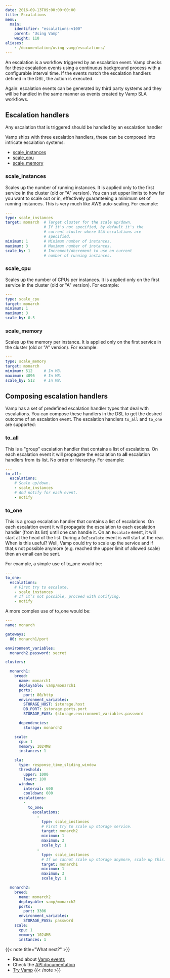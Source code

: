 ```yaml
---
date: 2016-09-13T09:00:00+00:00
title: Escalations
menu:
  main:
    identifier: "escalations-v100"
    parent: "Using Vamp"
    weight: 110
aliases:
    - /documentation/using-vamp/escalations/
---
```


An escalation is a workflow triggered by an escalation event. Vamp checks for these escalation events using a continuous background process with a configurable interval time. If the events match the escalation handlers defined in the DSL, the action is executed.

Again: escalation events can be generated by third party systems and they will be handled in the same manner as events created by Vamp SLA workflows.

## Escalation handlers

Any escalation that is triggered should be handled by an escalation handler

Vamp ships with three escalation handlers, these can be composed into intricate escalation systems:

* [scale_instances](/documentation/using-vamp/v1.0.0/escalations/#scale-instances)
* [scale_cpu](/documentation/using-vamp/v1.0.0/escalations/#scale-cpu)
* [scale_memory](/documentation/using-vamp/v1.0.0/escalations/#scale-memory)

### scale_instances
Scales up the number of running instances. It is applied only to the first service in the cluster (old or "A" version). You can set upper limits to how far you want to scale out or in, effectively guaranteeing a minimum set of running instances. This is very much like AWS auto-scaling. For example:

```yaml
---
type: scale_instances
target: monarch  # Target cluster for the scale up/down.
                 # If it's not specified, by default it's the
                 # current cluster where SLA escalations are
                 # specified.
minimum: 1       # Minimum number of instances.
maximum: 3       # Maximum number of instances.
scale_by: 1      # Increment/decrement to use on current
                 # number of running instances.
```
### scale_cpu
Scales up the number of CPUs per instances. It is applied only on the first service in the cluster (old or "A" version).  For example:

```yaml
---
type: scale_cpu
target: monarch
minimum: 1
maximum: 3
scale_by: 0.5
```
### scale_memory
Scales up the memory per instance. It is applied only on the first service in the cluster (old or "A" version). For example:

```yaml
---
type: scale_memory
target: monarch
minimum: 512     # In MB.
maximum: 4096    # In MB.
scale_by: 512    # In MB.
```


## Composing escalation handlers

Vamp has a set of predefined escalation handler types that deal with escalations. You can compose these handlers in the DSL to get the desired outcome of an escalation event. The escalation handlers `to_all` and `to_one` are supported:

### to_all
This is a "group" escalation handler that contains a list of escalations. On each escalation event it will propagate the escalation to **all** escalation handlers from its list. No order or hierarchy. For example:

```yaml
---
to_all:
  escalations:
    # Scale up/down.
    - scale_instances
    # And notify for each event.
    - notify
```
### to_one
This is a group escalation handler that contains a list of escalations. On each escalation event it will propagate the escalation to each escalation handler (from its list) until one can handle it. On an `Escalate` event, it will start at the head of the list. During a `DeEscalate` event is will start at the rear.
When is this useful? Well, Vamp could try to scale up the service and if that;s not possible anymore (e.g. reached the upper limit of allowed scale) then an email can be sent.

For example, a simple use of to_one would be:

```yaml
---
to_one:
  escalations:
    # First try to escalate.
    - scale_instances
    # If it's not possible, proceed with notifying.
    - notify
```
A more complex use of to_one would be:

```yaml
---
name: monarch

gateways:
  80: monarch1/port

environment_variables:
  monarch2.password: secret

clusters:

  monarch1:
    breed:
      name: monarch1
      deployable: vamp/monarch1
      ports:
        port: 80/http
      environment_variables:
        STORAGE_HOST: $storage.host
        DB_PORT: $storage.ports.port
        STORAGE_PASS: $storage.environment_variables.password

      dependencies:
        storage: monarch2

    scale:
      cpu: 1
      memory: 1024MB
      instances: 1

    sla:
      type: response_time_sliding_window
      threshold:
        upper: 1000
        lower: 100
      window:
        interval: 600
        cooldown: 600
      escalations:
        -
          to_one:
            escalations:
              -
                type: scale_instances
                # First try to scale up storage service.
                target: monarch2
                minimum: 1
                maximum: 3
                scale_by: 1
              -
                type: scale_instances
                # If we cannot scale up storage anymore, scale up this.
                target: monarch1
                minimum: 1
                maximum: 3
                scale_by: 1

  monarch2:
    breed:
      name: monarch2
      deployable: vamp/monarch2
      ports:
        port: 3306
      environment_variables:
        STORAGE_PASS: password
    scale:
      cpu: 1
      memory: 1024MB
      instances: 1
```

{{< note title="What next?" >}}
* Read about [Vamp events](/documentation/using-vamp/v1.0.0/events/)
* Check the [API documentation](/documentation/api/api-reference)
* [Try Vamp](/documentation/installation/hello-world)
{{< /note >}}
